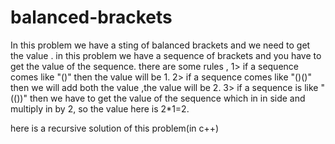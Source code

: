 # balanced-brackets
In this problem we have a sting of balanced brackets and we need to get the value .
in this problem we have a sequence of brackets and you have to get the value of the sequence. there are some rules , 
1> if a sequence comes like "()" then the value will be 1. 
2> if a sequence comes like "()()" then we will add both the value ,the value will be 2. 
3> if a sequence is like "(())" then we have to get the value of the sequence which in in side and multiply in by 2, so the value here is 2*1=2.

here is a recursive solution of this problem(in c++)
